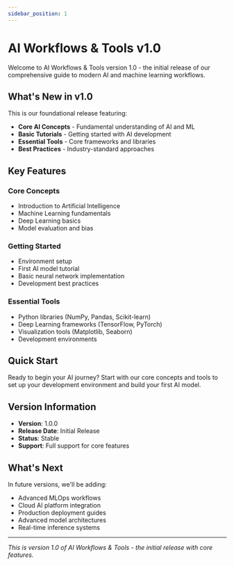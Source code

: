```yaml
---
sidebar_position: 1
---
```


# AI Workflows & Tools v1.0

Welcome to AI Workflows & Tools version 1.0 - the initial release of our comprehensive guide to modern AI and machine learning workflows.

## What's New in v1.0

This is our foundational release featuring:

- **Core AI Concepts** - Fundamental understanding of AI and ML
- **Basic Tutorials** - Getting started with AI development
- **Essential Tools** - Core frameworks and libraries
- **Best Practices** - Industry-standard approaches

## Key Features

### Core Concepts
- Introduction to Artificial Intelligence
- Machine Learning fundamentals
- Deep Learning basics
- Model evaluation and bias

### Getting Started
- Environment setup
- First AI model tutorial
- Basic neural network implementation
- Development best practices

### Essential Tools
- Python libraries (NumPy, Pandas, Scikit-learn)
- Deep Learning frameworks (TensorFlow, PyTorch)
- Visualization tools (Matplotlib, Seaborn)
- Development environments

## Quick Start

Ready to begin your AI journey? Start with our core concepts and tools to set up your development environment and build your first AI model.

## Version Information

- **Version**: 1.0.0
- **Release Date**: Initial Release
- **Status**: Stable
- **Support**: Full support for core features

## What's Next

In future versions, we'll be adding:
- Advanced MLOps workflows
- Cloud AI platform integration
- Production deployment guides
- Advanced model architectures
- Real-time inference systems

---

*This is version 1.0 of AI Workflows & Tools - the initial release with core features.*
